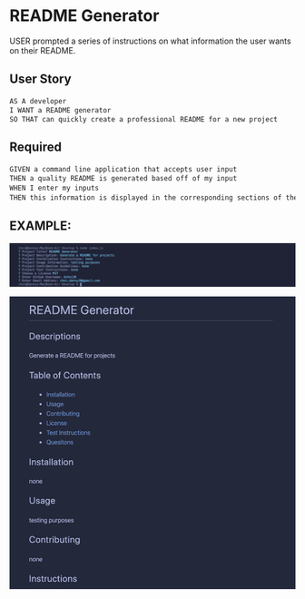 # README Generator

USER prompted a series of instructions on what information the user wants on their README.

## User Story

```
AS A developer
I WANT a README generator
SO THAT can quickly create a professional README for a new project
```

## Required

```md
GIVEN a command line application that accepts user input
THEN a quality README is generated based off of my input
WHEN I enter my inputs
THEN this information is displayed in the corresponding sections of the README
```

## EXAMPLE:

![Example of README Generator Prompts](./images/userPrompts.png)

![Example of README Generated](./images/example.png)
